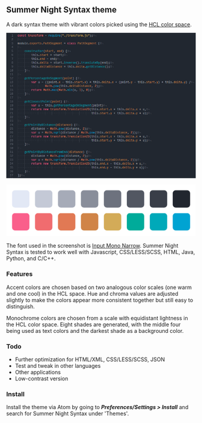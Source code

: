 ## Summer Night Syntax theme

A dark syntax theme with vibrant colors picked using the [HCL color space](http://howlettstudios.com/articles/2017/5/6/the-problem-with-hsv).

![](codesample.png)

![](colors.png)

The font used in the screenshot is [Input Mono Narrow](http://input.fontbureau.com/). Summer Night Syntax is tested to work well with Javascript, CSS/LESS/SCSS, HTML, Java, Python, and C/C++.

### Features

Accent colors are chosen based on two analogous color scales (one warm and one cool) in the HCL space. Hue and chroma values are adjusted slightly to make the colors appear more consistent together but still easy to distinguish.

Monochrome colors are chosen from a scale with equidistant lightness in the HCL color space. Eight shades are generated, with the middle four being used as text colors and the darkest shade as a background color.

### Todo

* Further optimization for HTML/XML, CSS/LESS/SCSS, JSON
* Test and tweak in other languages
* Other applications
* Low-contrast version

### Install

Install the theme via Atom by going to ***Preferences/Settings > Install*** and search for Summer Night Syntax under 'Themes'.
